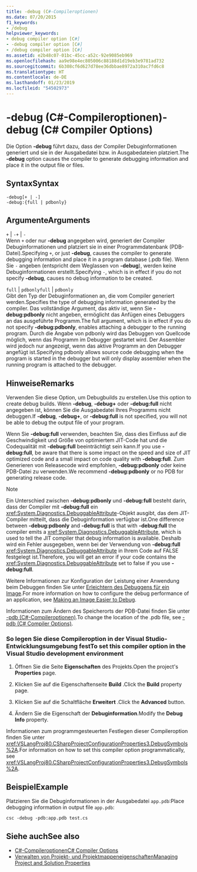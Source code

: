 ```yaml
---
title: -debug (C#-Compileroptionen)
ms.date: 07/20/2015
f1_keywords:
- /debug
helpviewer_keywords:
- debug compiler option [C#]
- -debug compiler option [C#]
- /debug compiler option [C#]
ms.assetid: e2b48c07-01bc-45cc-a52c-92e9085eb969
ms.openlocfilehash: aa9e98e4ec805006c88188d1d19eb3e9781ad732
ms.sourcegitcommit: 6b308cf6d627d78ee36dbbae8972a310ac7fd6c8
ms.translationtype: HT
ms.contentlocale: de-DE
ms.lasthandoff: 01/23/2019
ms.locfileid: "54502973"
---
```

# <a name="-debug-c-compiler-options"></a><span data-ttu-id="04669-102">-debug (C#-Compileroptionen)</span><span class="sxs-lookup"><span data-stu-id="04669-102">-debug (C# Compiler Options)</span></span>
<span data-ttu-id="04669-103">Die Option **-debug** führt dazu, dass der Compiler Debuginformationen generiert und sie in der Ausgabedatei bzw. in Ausgabedateien platziert.</span><span class="sxs-lookup"><span data-stu-id="04669-103">The **-debug** option causes the compiler to generate debugging information and place it in the output file or files.</span></span>  
  
## <a name="syntax"></a><span data-ttu-id="04669-104">Syntax</span><span class="sxs-lookup"><span data-stu-id="04669-104">Syntax</span></span>  
  
```console  
-debug[+ | -]  
-debug:{full | pdbonly}  
```  
  
## <a name="arguments"></a><span data-ttu-id="04669-105">Argumente</span><span class="sxs-lookup"><span data-stu-id="04669-105">Arguments</span></span>  
 <span data-ttu-id="04669-106">`+` &#124; `-`</span><span class="sxs-lookup"><span data-stu-id="04669-106">`+` &#124; `-`</span></span>  
 <span data-ttu-id="04669-107">Wenn `+` oder nur **-debug** angegeben wird, generiert der Compiler Debuginformationen und platziert sie in einer Programmdatenbank (PDB-Datei).</span><span class="sxs-lookup"><span data-stu-id="04669-107">Specifying `+`, or just **-debug**, causes the compiler to generate debugging information and place it in a program database (.pdb file).</span></span> <span data-ttu-id="04669-108">Wenn Sie `-` angeben (entspricht dem Weglassen von **-debug**), werden keine Debuginformationen erstellt.</span><span class="sxs-lookup"><span data-stu-id="04669-108">Specifying `-`, which is in effect if you do not specify **-debug**, causes no debug information to be created.</span></span>  
  
 <span data-ttu-id="04669-109">`full` &#124; `pdbonly`</span><span class="sxs-lookup"><span data-stu-id="04669-109">`full` &#124; `pdbonly`</span></span>  
 <span data-ttu-id="04669-110">Gibt den Typ der Debuginformationen an, die vom Compiler generiert werden.</span><span class="sxs-lookup"><span data-stu-id="04669-110">Specifies the type of debugging information generated by the compiler.</span></span> <span data-ttu-id="04669-111">Das vollständige Argument, das aktiv ist, wenn Sie **-debug:pdbonly** nicht angeben, ermöglicht das Anfügen eines Debuggers an das ausgeführte Programm.</span><span class="sxs-lookup"><span data-stu-id="04669-111">The full argument, which is in effect if you do not specify **-debug:pdbonly**, enables attaching a debugger to the running program.</span></span> <span data-ttu-id="04669-112">Durch die Angabe von pdbonly wird das Debuggen von Quellcode möglich, wenn das Programm im Debugger gestartet wird. Der Assembler wird jedoch nur angezeigt, wenn das aktive Programm an den Debugger angefügt ist.</span><span class="sxs-lookup"><span data-stu-id="04669-112">Specifying pdbonly allows source code debugging when the program is started in the debugger but will only display assembler when the running program is attached to the debugger.</span></span>  
  
## <a name="remarks"></a><span data-ttu-id="04669-113">Hinweise</span><span class="sxs-lookup"><span data-stu-id="04669-113">Remarks</span></span>  
 <span data-ttu-id="04669-114">Verwenden Sie diese Option, um Debugbuilds zu erstellen.</span><span class="sxs-lookup"><span data-stu-id="04669-114">Use this option to create debug builds.</span></span> <span data-ttu-id="04669-115">Wenn **-debug**, **-debug+** oder **-debug:full** nicht angegeben ist, können Sie die Ausgabedatei Ihres Programms nicht debuggen.</span><span class="sxs-lookup"><span data-stu-id="04669-115">If **-debug**, **-debug+**, or **-debug:full** is not specified, you will not be able to debug the output file of your program.</span></span>  
  
 <span data-ttu-id="04669-116">Wenn Sie **-debug:full** verwenden, beachten Sie, dass dies Einfluss auf die Geschwindigkeit und Größe von optimiertem JIT-Code hat und die Codequalität mit **-debug:full** beeinträchtigt sein kann.</span><span class="sxs-lookup"><span data-stu-id="04669-116">If you use **-debug:full**, be aware that there is some impact on the speed and size of JIT optimized code and a small impact on code quality with **-debug:full**.</span></span> <span data-ttu-id="04669-117">Zum Generieren von Releasecode wird empfohlen, **-debug:pdbonly** oder keine PDB-Datei zu verwenden.</span><span class="sxs-lookup"><span data-stu-id="04669-117">We recommend **-debug:pdbonly** or no PDB for generating release code.</span></span>  
  
> [!NOTE]
>  <span data-ttu-id="04669-118">Ein Unterschied zwischen **-debug:pdbonly** und **-debug:full** besteht darin, dass der Compiler mit **-debug:full** ein <xref:System.Diagnostics.DebuggableAttribute>-Objekt ausgibt, das dem JIT-Compiler mitteilt, dass die Debuginformation verfügbar ist.</span><span class="sxs-lookup"><span data-stu-id="04669-118">One difference between **-debug:pdbonly** and **-debug:full** is that with **-debug:full** the compiler emits a <xref:System.Diagnostics.DebuggableAttribute>, which is used to tell the JIT compiler that debug information is available.</span></span> <span data-ttu-id="04669-119">Deshalb wird ein Fehler ausgegeben, wenn bei der Verwendung von **-debug:full** <xref:System.Diagnostics.DebuggableAttribute> in Ihrem Code auf FALSE festgelegt ist.</span><span class="sxs-lookup"><span data-stu-id="04669-119">Therefore, you will get an error if your code contains the <xref:System.Diagnostics.DebuggableAttribute> set to false if you use **-debug:full**.</span></span>  
  
 <span data-ttu-id="04669-120">Weitere Informationen zur Konfiguration der Leistung einer Anwendung beim Debuggen finden Sie unter [Erleichtern des Debuggens für ein Image](../../../framework/debug-trace-profile/making-an-image-easier-to-debug.md).</span><span class="sxs-lookup"><span data-stu-id="04669-120">For more information on how to configure the debug performance of an application, see [Making an Image Easier to Debug](../../../framework/debug-trace-profile/making-an-image-easier-to-debug.md).</span></span>  
  
 <span data-ttu-id="04669-121">Informationen zum Ändern des Speicherorts der PDB-Datei finden Sie unter [-pdb (C#-Compileroptionen)](../../../csharp/language-reference/compiler-options/pdb-compiler-option.md).</span><span class="sxs-lookup"><span data-stu-id="04669-121">To change the location of the .pdb file, see [-pdb (C# Compiler Options)](../../../csharp/language-reference/compiler-options/pdb-compiler-option.md).</span></span>  
  
### <a name="to-set-this-compiler-option-in-the-visual-studio-development-environment"></a><span data-ttu-id="04669-122">So legen Sie diese Compileroption in der Visual Studio-Entwicklungsumgebung fest</span><span class="sxs-lookup"><span data-stu-id="04669-122">To set this compiler option in the Visual Studio development environment</span></span>  
  
1.  <span data-ttu-id="04669-123">Öffnen Sie die Seite **Eigenschaften** des Projekts.</span><span class="sxs-lookup"><span data-stu-id="04669-123">Open the project's **Properties** page.</span></span>  
  
2.  <span data-ttu-id="04669-124">Klicken Sie auf die Eigenschaftenseite **Build** .</span><span class="sxs-lookup"><span data-stu-id="04669-124">Click the **Build** property page.</span></span>  
  
3.  <span data-ttu-id="04669-125">Klicken Sie auf die Schaltfläche **Erweitert** .</span><span class="sxs-lookup"><span data-stu-id="04669-125">Click the **Advanced** button.</span></span>  
  
4.  <span data-ttu-id="04669-126">Ändern Sie die Eigenschaft der **Debuginformation**.</span><span class="sxs-lookup"><span data-stu-id="04669-126">Modify the **Debug Info** property.</span></span>  
  
 <span data-ttu-id="04669-127">Informationen zum programmgesteuerten Festlegen dieser Compileroption finden Sie unter <xref:VSLangProj80.CSharpProjectConfigurationProperties3.DebugSymbols%2A>.</span><span class="sxs-lookup"><span data-stu-id="04669-127">For information on how to set this compiler option programmatically, see <xref:VSLangProj80.CSharpProjectConfigurationProperties3.DebugSymbols%2A>.</span></span>  
  
## <a name="example"></a><span data-ttu-id="04669-128">Beispiel</span><span class="sxs-lookup"><span data-stu-id="04669-128">Example</span></span>  
 <span data-ttu-id="04669-129">Platzieren Sie die Debuginformationen in der Ausgabedatei `app.pdb`:</span><span class="sxs-lookup"><span data-stu-id="04669-129">Place debugging information in output file `app.pdb`:</span></span>  
  
```console  
csc -debug -pdb:app.pdb test.cs  
```  
  
## <a name="see-also"></a><span data-ttu-id="04669-130">Siehe auch</span><span class="sxs-lookup"><span data-stu-id="04669-130">See also</span></span>

- [<span data-ttu-id="04669-131">C#-Compileroptionen</span><span class="sxs-lookup"><span data-stu-id="04669-131">C# Compiler Options</span></span>](../../../csharp/language-reference/compiler-options/index.md)
- [<span data-ttu-id="04669-132">Verwalten von Projekt- und Projektmappeneigenschaften</span><span class="sxs-lookup"><span data-stu-id="04669-132">Managing Project and Solution Properties</span></span>](/visualstudio/ide/managing-project-and-solution-properties)
